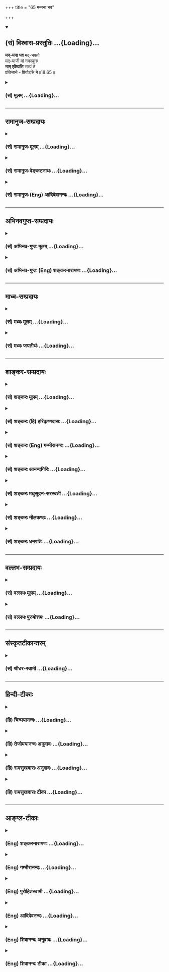 +++
title = "65 मन्मना भव"

+++
<div class="js_include" newlevelforh1="2" title="(सं) विश्वास-प्रस्तुतिः" unfilled url="/purANam_vaiShNavam/mahAbhAratam/06-bhIShma-parva/03-bhagavad-gItA-parva/saMskRtam/vishvAsa-prastutiH/18_moxa-saMnyAsa-yogaH/65_manmanA_bhava.md">
<details open><summary><h2>(सं) विश्वास-प्रस्तुतिः ...{Loading}...</h2></summary>

**मन्-मना भव** मद्-भक्तो  
मद्-याजी मां नमस्कुरु।  
**माम् एवैष्यसि** सत्यं ते  
प्रतिजाने - प्रियोऽसि मे॥18.65॥
</details>
</div>
<div class="js_include collapsed" newlevelforh1="3" title="(सं) मूलम्" unfilled url="/purANam_vaiShNavam/mahAbhAratam/06-bhIShma-parva/03-bhagavad-gItA-parva/saMskRtam/mUlam/18_moxa-saMnyAsa-yogaH/65_manmanA_bhava.md">
<details><summary><h3>(सं) मूलम् ...{Loading}...</h3></summary>

मन्मना भव मद्भक्तो मद्याजी मां नमस्कुरु।  
मामेवैष्यसि सत्यं ते प्रतिजाने प्रियोऽसि मे।।18.65।।
</details>
</div>


_________________
## रामानुज-सम्प्रदायः
<div class="js_include collapsed" newlevelforh1="3" title="(सं) रामानुजः मूलम्" unfilled url="/purANam_vaiShNavam/mahAbhAratam/06-bhIShma-parva/03-bhagavad-gItA-parva/saMskRtam/rAmAnujaH/mUlam/18_moxa-saMnyAsa-yogaH/65_manmanA_bhava.md">
<details><summary><h3>(सं) रामानुजः मूलम् ...{Loading}...</h3></summary>

।।18.65।। वेदान्तेषु -- 

&gt; वेदाहम् एतं पुरुषं महान्तम्  
&gt; आदित्यवर्णं तमसः परस्तात्। (श्वे॰ उ॰ 3।8)

&gt; तम् एवं विद्वानमृत इह भवति।  
&gt; नान्यः पन्था विद्यतेऽयनाय (श्वे॰ उ॰ 3।8)  

इत्यादिषु विहितं  
वेदन-ध्यानोपासनादि-शब्द-वाच्यं दर्शन-समानाकारं स्मृति-संन्तानम् अत्यर्थप्रियम्  
इह **मन्मना भव** इति विधीयते।

**मद्-भक्तः** = अत्यर्थ-मत्प्रियः,  
अत्यर्थ-मत्प्रियत्वेन च निरतिशय-प्रियां स्मृति-संततिं कुरुष्व इत्यर्थः। 

**मद्-याजी**  तत्रापि मद्भक्त इत्य् अनुषज्यते ।  
यजनं पूजनम्; अत्यर्थ-प्रिय-मद्-आराधनपरो भव।  
आराधनं हि परिपूर्ण-शेषवृत्तिः।+++(5)+++

**मां नमस्कुरु** - **नमो** नमनं,  
मयि अतिमात्रप्रह्वीभावम् अत्यर्थप्रियं कुरु इत्यर्थः। 

एवं वर्तमानो **माम् एव एष्यसि** इति एतत्  
**सत्यं ते प्रतिजाने** = तव प्रतिज्ञां करोमि;  
न उपच्छन्दमात्रं  
यतः त्वं **प्रियः असि मे**  

&gt; प्रियो हि ज्ञानिनोऽत्यर्थम्  
&gt; अहं, स च मम प्रियः (गीता 7।17)

इति पूर्वम् एव उक्तम्।  

यस्य मयि अतिमात्रप्रीतिः वर्तते  
मम अपि तस्मिन् अतिमात्रप्रीतिः भवति इति  
तद्-वियोगम् असहमानः  
अहं तं मां प्रापयामि;  
अतः सत्यम् एव प्रतिज्ञातं -  
"माम् एव एष्यसि"  
इति।

</details>
</div>
<div class="js_include collapsed" newlevelforh1="3" title="(सं) रामानुजः वेङ्कटनाथः" unfilled url="/purANam_vaiShNavam/mahAbhAratam/06-bhIShma-parva/03-bhagavad-gItA-parva/saMskRtam/rAmAnujaH/venkaTanAthaH/18_moxa-saMnyAsa-yogaH/65_manmanA_bhava.md">
<details><summary><h3>(सं) रामानुजः वेङ्कटनाथः ...{Loading}...</h3></summary>

  
  
।।18.65।। 
"मन्मना भव" इत्यस्याव्यवहितफलसाधनतया  
गुह्यतमाङ्गि-स्वरूप-परत्वं दर्शयितुं  
तत्-स्वरूपं तावत्-प्रमाणतः शिक्षयति **वेदान्तेष्व्** इति।  

"वेदाहम्" इत्यादिपुरुषसूक्तवाक्योपादानम्  
उपनिषद्-अन्तराणां तद्-अनुवर्तित्व-ज्ञापनार्थम्;  
"नान्यः पन्थाः" इति हि तत्-साध्योपायान्तर-व्यवधान-शङ्का-निरासार्थम्। 

अत्र च 

&gt; अतोऽस्मि लोके वेदे च
प्रथितः पुरुषोत्तमः \[15।18\] 

इति वक्तुश् च वासुदेवस्य तत्-प्रतिपाद्यत्वात्  
"मन्मना भव" इति  
विहितस्य महापुरुषोपासनत्व-ज्ञापनार्थं च।

वेदनं ह्य् अत्रोक्तम्; न तु भक्तिर् इत्यत्राऽऽह --
**ध्यानोपासनादिशब्दवाच्यम्** इति।  
आदिशब्देन तत्-तत्-स्मृत्य्-उक्त-भक्ति-सेवादि-शब्द-ग्रहणम्।  

समान-प्रकरण-स्थाभ्यां ध्यानोपासन-शब्दाभ्यां वेदनं हि विशेष्यते-  
अन्यथा गुरु-लघु-विकल्पाद्य्-अनुपपत्त्या  
+++(लघुतर-)+++ध्यानादि-विधि-वैयर्थ्य-प्रसङ्ग इति भावः।

विद्य्-उपास्योर् व्यतिकरेणोपक्रमोपसंहार-दर्शनाच् च  
वेदनम् उपासनम् इत्य् एव व्यक्तम् उपपादितं  
शारीरक-भाष्यादिषु।  
  
&gt; किञ्च द्रष्टव्यः श्रोतव्यो मन्तव्यो निदिध्यासितव्यः \[बृ.उ.2।4।54।5।6\]

इत्युक्त्वा  
तान्य् एव दर्शनादीन्य् अनुवदन्ती श्रुतिः  
विज्ञान-शब्देन निदिध्यासनम् अनुवदति -- 

&gt; आत्मनो वा अरे दर्शनेन श्रवणेन मत्या विज्ञानेन \[बृ.उ.2।4।5\] 

इति।  

&gt; एवं तस्मिन् दृष्टे परावरे \[मुं.उ.2।2।8\]

इति वाक्यैर् दर्शनं न साक्षात् प्रत्यक्ष-रूपं;  
गुरु-लघु-विकल्पाद्य्-अनुपपत्तेर् एव।  

न चाधिकारि-भेदेन तत्सम्भवः;  
व्यवस्थापकाभावात्। 

न च द्वारि-द्वार-भावकल्पना शक्या;  
ध्रुवानुस्मृतेर् दर्शनस्य चाविशेषेणाव्यवहित-साधनत्व-श्रुतेः। 
अत ऐकार्थ्ये ऽत्यवश्यम्-भाविन्य् अन्यतरस्यौपचरिकत्वम् अन्तरेण तद् असम्भवात्;
निष्प्रयोजनस्योपचारस्यायोगात्;  
स्मृतिशब्देन च प्रत्यक्षस्योपचारे ऽतिशयासिद्धेः;  
विपर्यये तु दर्शनसमानाकारत्वलक्षणवैशद्यविधानेन सप्रयोजनत्वाच्च।  
  
स्वप्नधीगम्यम् इत्याद्य् उपबृंहणाभिप्रेत-वैशद्य-विशिष्ट-स्मृतिरेव 

&gt; तस्मिन् दृष्टे निचाय्य तं \[कठो.1।3।15\] 

&gt; द्रष्टव्यः \[बृ.उ.2।4।54।5।6\]

इत्यादिभिर्विधीयतं इत्य् अभिप्रायेणाऽऽह  
**दर्शन-समानाकारम्** इति। 

**स्मृति-सन्तानम्** इति
-- तेन स्मृतिः सन्तन्यते यत्रेति वा  
स्मृतेः सन्तानो यत्रेति वा व्युत्पत्त्या।   
नपुंसकत्वम् अत्र ज्ञातव्यम्।  

ततश् चित्तैकाग्र्य-शब्दार्थः।  
तेन तन्-मूल-ज्ञान-लक्षणया तैल-धारावद् अविच्छिन्नत्वं सूचितम्।+++(4)+++  

वेदनं वा सामान्य-रूपम् अत्रान्यपदार्थः।  
तत्र वेदनम् इति पाठे तद् एव विशेष्यम्।

**वेदन-ध्यानोपासनादि** इति पाठे तु  
स्मृतिसन्तानस्य विशेष्यत्वात्  
तस्यैव भक्तिरूपत्वायाऽऽह -- **अत्यर्थप्रियम्** इति। 

इह अव्यवहित-मोक्षोपायोपदेश-दशायाम् इत्य् अर्थः।  
वेदान्त-विहितस्यापि +अर्जुनेनाविदितत्वात्  
तं प्रति "मन्मना भव" इति विधिर् एवेत्याह -- **विधीयत** इति।  
  
मद्-भक्तशब्दार्थम् आह -- **अत्यर्थमत्प्रिय** इति।  
अत्यर्थम् अहं प्रीति-विषय-भूतो यस्य सोऽत्रात्यर्थमत्प्रियः।  

&gt; प्रियो हि ज्ञानिनोऽत्यर्थमहम् \[7।17\] 

इति ह्युक्तम्।  
विधेयस्य कर्तव्यस्य वैशिष्ट्याभिप्रायेण  
कर्तरि विशेषणम् इत्याह -- **अत्यर्थमत्प्रियत्वेन निरतिशयप्रियाम्** इति। 

**मद्याजी मां नमस्कुरु** इत्य् उभाभ्यां  
अङ्गि-कोटि-निर्देशेनान्तरङ्ग-परिकर-योग उपलक्ष्यत  
इति दर्शयितुम् आह -- तत्रापीति।

यजिना ऽत्राविवक्षित-ज्योतिष्टोमादि-प्रतीति-व्युदासाय धातु-शक्तिं स्मारयति -- **यजनं पूजनम्** इति।  
फलितमाह -- **अत्यर्थप्रियेति**।  

भक्त्य्-अनुप्रवेशेन स्वरूपानुरूपत्व-द्योतनाय;  
सारतमत्व-सिद्ध्यै  
सारार्थ-ग्राहक-भगवच्-छास्त्रादि-चोदितां प्रक्रियां स्मारयति  
-- **आराधनं ही**ति।

अन्तःकरण-वृत्ति-विशेष-पर्यवसानायाऽऽह **नमो नमनम्** इति।  
एतेन प्रणिपात-मात्र-परत्व-व्युदासः।  
त्रिविधा हि प्रणतिः शास्त्रेषु शिष्यते।

मद्-भक्त-पदानुषङ्ग-विशेषितं तद्-अभिप्रेतम् आह -- **मयी**ति।  
आत्मा ऽऽत्मीयं सर्वं भगवत एवेत्य्  
अनुसन्धानाद् **अतिमात्र-प्रह्वीभावः**।  
  
**एवं वर्तमान** इति --  
एतेनात्यर्थ-प्रियत्वाद्य्-अनुवाद-मात्रत्वं विवक्षितं;  
न तद्-व्यतिरेकेण स्वात्माधारत्वम्;  
अवधारणेनाव्यवधानं विवक्षितम्।  

**सत्यम्** इति प्रतिज्ञाविशेषणं; न तु प्रतिज्ञातस्योक्तिर् इत्याह -- **एतद्** इति। 

"वास्तोष्पते प्रतिजानीह्यस्मान्" \[ऋक्सं.5।4।21।1\] इत्यादिष्व्  
इवोपसर्गस्य गत्यभाव-विषयम् अविवक्षितार्थत्वं निराकरोति --  
प्रतिज्ञां करोमीति। 

&gt; द्यौः पतेत् पृथिवी शीर्येद्  
+धिमवाञ् छकलीभवेत्।  
शुष्येत् तोयनिधिः, कृष्णे  
न मे मोघं वचो भवेत्॥ 

इत्यादि-भगवद्-वाक्यानुसारेणाभिप्रेतम् आह  
**नोपच्छन्दनमात्रम्** इति। 
"अत्र प्रियवचनेन प्ररोचन-रूपार्थ-वादत्वं  
त्वया न शङ्कनीयम्" इत्यर्थः। 
एवं वर्तमानस्य स्वप्राप्तौ
स्वप्रीति-लक्षण-द्वारम् उपक्षिप्योपच्छन्दन-शङ्का  
ऽपाक्रियते "प्रियोऽसि मे" इत्यनेनेत्य् आह -- **यतस् त्वम्** इति।  

साध्यम् अपि ज्ञानित्वं सिद्धवत् कृत्वा  
"प्रियोऽसि" इति तत्-फलोक्तिर् इत्य् अभिप्रायेण 

&gt; प्रियो हि ज्ञानिनोऽत्यर्थम् \[7।17\] 

इति सामान्येन प्रागुक्त-प्रयोजक-ग्रहणम्। 
एतेन +++(गतश्लोकोक्त-)+++भूयश्-शब्दस्योक्तार्थपरत्वं दर्शितम्।  

उक्तासम्भव-शङ्का-परिहाराय
लोक-दृष्टम् ईश्वराभिप्रायं चानुसृत्योपात्त-वचनार्थम् आह -- **यस्येति**।  

तत्फलितम् आह -- **इति तद्वियोगम्** इति।  
हेतुवाक्यार्थं साध्येन सङ्गमयति -- **अतः सत्यम्** इति।  

प्रतिज्ञातम् इति भावे निष्ठा।  
  

</details>
</div>
<div class="js_include collapsed" newlevelforh1="3" title="(सं) रामानुजः (Eng) आदिदेवानन्दः" unfilled url="/purANam_vaiShNavam/mahAbhAratam/06-bhIShma-parva/03-bhagavad-gItA-parva/saMskRtam/rAmAnujaH/english/AdidevAnandaH/18_moxa-saMnyAsa-yogaH/65_manmanA_bhava.md">
<details><summary><h3>(सं) रामानुजः (Eng) आदिदेवानन्दः ...{Loading}...</h3></summary>

18.65 What is enjoined in Vedanta texts such as 'I know the Great Person of the radiance of the sun, who is beyond this Prakrti. Knowing Him thus, one becomes here immortal; there is no path for immortality' (Sve.
U., 3.8); what is designated by words such as knowledge (Vedanta),
meditation (Dhyana) and worship (Upasana); what is of the form of direct perception (Darsana) having the character of continuous succession of memory of a surpassingly loving nature to the worshipped - it is this that is enjoined herein by the words 'Focus your mind on Me,' 'Be My devotee.' It means, be one to whom I am incomparably dear. Since I am the object of superabundant love, meditate on Me, i.e., practise the succession of memory of unsurpassed love of Me. Such is the meaning. Be
My worshipper (yaji). Here also the expression, 'Be My devotee' is
applicable. Yajna is worship. Worship Me as one exceedingly dear to you.
Worship (Aradhana) is complete subservience to the Lord. Prostrate
before Me. Prostration means bowing down. The meaning is: Bow down
humbly before Me with great love. Renouncing thus all ego-centredness,
you shall come to Me. I make this solemn promise to you. Do not take it
as a mere flattery. For you are dear to Me. It has been already stated,
'For I am inexpressibly dear to the man of knowledge and dear is he to
Me' (7.17). He in whom there is surpassing love for Me, I hold him also
as surpassingly dear to Me. Conseently, not being able to bear
separation from him, I myself will enable him to attain Me. It is this
truth alone that has been solemnly declared to you in the expression
that 'you shall come to Me alone.'

</details>
</div>


_________________
## अभिनवगुप्त-सम्प्रदायः
<div class="js_include collapsed" newlevelforh1="3" title="(सं) अभिनव-गुप्तः मूलम्" unfilled url="/purANam_vaiShNavam/mahAbhAratam/06-bhIShma-parva/03-bhagavad-gItA-parva/saMskRtam/abhinava-guptaH/mUlam/18_moxa-saMnyAsa-yogaH/65_manmanA_bhava.md">
<details><summary><h3>(सं) अभिनव-गुप्तः मूलम् ...{Loading}...</h3></summary>

।।18.64 -- 65।। तच्च तात्पर्यं यथावसरम् अस्माभिः श्रृङ्गग्राहिकयैव
प्रकाशितं यद्यपि तथापि स्फुटम् अशेषविमर्शनं प्रदर्श्यते। उपादेयतमं
ह्यदः। नास्मिन् निरूप्यमाणे श्रूयमाणे वा मतिस्तृप्यति। गुह्यतमं यदत्र
निश्चितं तज्ज्ञानमिदानीं श्रृणु इत्याहि -- सर्वेति। मन्मना इति। मन्मना
भव इत्यादिना शास्त्रे ब्रह्मापर्णे एव सर्वथा प्राधान्यम् इति निश्चितम्
ब्रह्मार्पणकारिणः शास्त्रमिदमर्थवत् इत्युक्तम्।

</details>
</div>
<div class="js_include collapsed" newlevelforh1="3" title="(सं) अभिनव-गुप्तः (Eng) शङ्करनारायणः" unfilled url="/purANam_vaiShNavam/mahAbhAratam/06-bhIShma-parva/03-bhagavad-gItA-parva/saMskRtam/abhinava-guptaH/english/shankaranArAyaNaH/18_moxa-saMnyAsa-yogaH/65_manmanA_bhava.md">
<details><summary><h3>(सं) अभिनव-गुप्तः (Eng) शङ्करनारायणः ...{Loading}...</h3></summary>

18.64-65 Sarva - etc. Manmanah etc, By the portion 'Be with your mind
fixed in Me' etc., it is determined that in the scriptures the
importance completely lies only in dedicating \[everything\] to the
Brahman; and it is declared that this present scripture (the Holy
Bhagavatgita) is of use \[only\] in the case of one who cultivates \[the
attitude of\] dedication to the Brahman. Also He says -

</details>
</div>


_________________
## माध्व-सम्प्रदायः
<div class="js_include collapsed" newlevelforh1="3" title="(सं) मध्वः मूलम्" unfilled url="/purANam_vaiShNavam/mahAbhAratam/06-bhIShma-parva/03-bhagavad-gItA-parva/saMskRtam/madhvaH/mUlam/18_moxa-saMnyAsa-yogaH/65_manmanA_bhava.md">
<details><summary><h3>(सं) मध्वः मूलम् ...{Loading}...</h3></summary>

।।18.65।। Sri Madhvacharya did not comment on this sloka.

</details>
</div>
<div class="js_include collapsed" newlevelforh1="3" title="(सं) मध्वः जयतीर्थः" unfilled url="/purANam_vaiShNavam/mahAbhAratam/06-bhIShma-parva/03-bhagavad-gItA-parva/saMskRtam/madhvaH/jayatIrthaH/18_moxa-saMnyAsa-yogaH/65_manmanA_bhava.md">
<details><summary><h3>(सं) मध्वः जयतीर्थः ...{Loading}...</h3></summary>

।।18.65।। Sri Jayatirtha did not comment on this sloka.

</details>
</div>


_________________
## शाङ्कर-सम्प्रदायः
<div class="js_include collapsed" newlevelforh1="3" title="(सं) शङ्करः मूलम्" unfilled url="/purANam_vaiShNavam/mahAbhAratam/06-bhIShma-parva/03-bhagavad-gItA-parva/saMskRtam/shankaraH/mUlam/18_moxa-saMnyAsa-yogaH/65_manmanA_bhava.md">
<details><summary><h3>(सं) शङ्करः मूलम् ...{Loading}...</h3></summary>

।।18.65।। --,**मन्मनाः भव** मच्चित्तः **भव। मद्भक्तः** भव मद्भजनो भव।
**मद्याजी** मद्यजनशीलो भव। **मां नमस्कुरु** नमस्कारम् अपि ममैव कुरु।
तत्र एवं वर्तमानः वासुदेवे एव समर्पितसाध्यसाधनप्रयोजनः **मामेव एष्यसि**
आगमिष्यसि। **सत्यं ते** तव **प्रतिजाने;** सत्यां प्रतिज्ञां करोमि
एतस्मिन् वस्तुनि इत्यर्थः यतः **प्रियः असि मे।** एवं भगवतः
सत्यप्रतिज्ञत्वं बुद्ध्वा भगवद्भक्तेः अवश्यंभावि मोक्षफलम् अवधार्य
भगवच्छरणैकपरायणः भवेत् इति वाक्यार्थः।। 

</details>
</div>
<div class="js_include collapsed" newlevelforh1="3" title="(सं) शङ्करः (हि) हरिकृष्णदासः" unfilled url="/purANam_vaiShNavam/mahAbhAratam/06-bhIShma-parva/03-bhagavad-gItA-parva/saMskRtam/shankaraH/hindI/harikRShNadAsaH/18_moxa-saMnyAsa-yogaH/65_manmanA_bhava.md">
<details><summary><h3>(सं) शङ्करः (हि) हरिकृष्णदासः ...{Loading}...</h3></summary>

।।18.65।। वे वचन कौनसे हैं सो कहते हैं --, तू मुझमें मनवाला अर्थात्
मुझमें चित्तवाला हो; मेरा भक्त अर्थात् मेरा ही भजन करनेवाला हो और मेरा
ही पूजन करनेवाला हो; तथा मुझे ही नमस्कार कर; अर्थात् नमस्कार भी मुझे ही
किया कर। इस प्रकार करता हुआ; अर्थात् मुझ वासुदेवमें ही ( अपने ) समस्त
साध्य; साधन और प्रयोजनको समर्पण करके तू मुझे ही प्राप्त होगा। इस विषयमें
मैं तुझसे सत्य प्रतिज्ञा करता हूँ क्योंकि तू मेरा प्रिय है। कहनेका
अभिप्राय यह है कि इस प्रकार भगवान्को सत्यप्रतिज्ञ जानकर तथा भगवान्की
भक्तिका फल निःसन्देह -- ऐकान्तिक मोक्ष है -- यह समझकर; मनुष्यको केवल
एकमात्र भगवान्की शरणमें ही तत्पर हो जाना चाहिये।

</details>
</div>
<div class="js_include collapsed" newlevelforh1="3" title="(सं) शङ्करः (Eng) गम्भीरानन्दः" unfilled url="/purANam_vaiShNavam/mahAbhAratam/06-bhIShma-parva/03-bhagavad-gItA-parva/saMskRtam/shankaraH/english/gambhIrAnandaH/18_moxa-saMnyAsa-yogaH/65_manmanA_bhava.md">
<details><summary><h3>(सं) शङ्करः (Eng) गम्भीरानन्दः ...{Loading}...</h3></summary>

18.65 Bhava manmana, have your mind fixed on Me; be mad-bhaktah, My
devotee; be a madyaji,sacrificer to Me, be engaged in sacrifices to Me;
namaskuru, bow down; mam, to Me. Offer ever your salutations to Me
alone. Continuing thus in them, by surrendering all ends, means and
needs to Vasudeva only, esyasi, you will come; mam, to Me; eva, alone.
(This) satyam, truth: do I pratijane, promise; te, to you, i.e. in this
matter I make this true promise. For, asi, you are; priyah, dear; me, to
Me. The idea conveyed by the passage is: Having thus understood that the
Lord is true in His pormise, and knowing for certain that liberation is
the unfailing result of devotion to the Lord, one should have dedication
to God as his only supreme goal. Having summed up surrender to God as
the highest secret of steadiness in Karma-yoga, there-after, with the
idea that complete realization, which is the fruit of adherence to
Karma-yoga and which has been enjoined in all the Upanisads, has to be
spoken about, the Lord says:

</details>
</div>
<div class="js_include collapsed" newlevelforh1="3" title="(सं) शङ्करः आनन्दगिरिः" unfilled url="/purANam_vaiShNavam/mahAbhAratam/06-bhIShma-parva/03-bhagavad-gItA-parva/saMskRtam/shankaraH/AnandagiriH/18_moxa-saMnyAsa-yogaH/65_manmanA_bhava.md">
<details><summary><h3>(सं) शङ्करः आनन्दगिरिः ...{Loading}...</h3></summary>

।।18.65।। तदेव प्रश्नद्वारा विवृणोति -- **किं तदित्यादिना।** उत्तरार्धं
व्याचष्टे -- **तत्रेति।** एवमुक्तया रीत्या वर्तमानस्त्वं तस्मिन्नेव
वासुदेवे भगवत्यर्पितसर्वभावो मामेवागमिष्यसीति संबन्धः। सत्यप्रतिज्ञाकरणे
हेतुमाह -- **यत इति।** इदानीं वाक्यार्थं श्रेयोऽर्थिनां
प्रवृत्त्युपयोगित्वेन संगृह्णाति -- **एवमिति।**

</details>
</div>
<div class="js_include collapsed" newlevelforh1="3" title="(सं) शङ्करः मधुसूदन-सरस्वती" unfilled url="/purANam_vaiShNavam/mahAbhAratam/06-bhIShma-parva/03-bhagavad-gItA-parva/saMskRtam/shankaraH/madhusUdana-sarasvatI/18_moxa-saMnyAsa-yogaH/65_manmanA_bhava.md">
<details><summary><h3>(सं) शङ्करः मधुसूदन-सरस्वती ...{Loading}...</h3></summary>

।।18.65।। तदेवाह -- मन्मना भवेति। मयि भगवति वासुदेवे मनो यस्य स मन्मना भव
सदा मां चिन्तय। द्वेषेण कंसशिशुपालादिरपि तथात आह। मद्भक्तः प्रेम्णा
मय्यनुरक्तो मद्विषयेणानुरागेण सदा मद्विषयं मनः कुर्विति विधीयते।
त्वद्विषयोऽनुराग एव केन स्यादित्यत आह। मद्याजी मां यष्टुं पूजयितुं शीलं
यस्य स सदा मत्पूजापरो भव। पूजोपकरणाभावे तु मां नमस्कुरु कायेन वाचा मनसा
च प्रह्वीभवनेनाराधय। इदं चार्चनवन्दनाद्यन्येषामपि
भागवतधर्माणामुपलक्षणम्। तथाचोक्तं श्रीभागवतेश्रवणं कीर्तनं विष्णोः
स्मरणं पादसेवनम्। अर्चनं वन्दनं दास्यं सख्यमात्मनिवेदनम्। इति
पुंसार्पिता विष्णौ भक्तिश्चेन्नवलक्षणा। क्रियते भगवत्यद्वा
तन्मन्येऽधीतमुत्तमम्।। इति। एतच्च भक्तिरसायने व्याख्यातं विस्तरेण। एवं
सदा भागवतधर्मानुष्ठानेन मय्यनुरागोत्पत्त्या मन्मनाः सन् मां भगवन्तं
वासुदेवमेव एष्यसि प्राप्स्यसि वेदान्तवाक्यजनितेन मद्बोधेन। त्वंचात्र
संशयं माकार्षीः। सत्यं यथार्थं तुभ्यं प्रतिजाने सत्यामेव प्रतिज्ञां
करोम्यस्मिन्नर्थे। यतः प्रियोऽसि मे। प्रियस्य प्रतारणा नोचितैवेति भावः।
सत्यं ते प्रारब्धकर्मणोऽन्ते सति मामेष्यसीति वा। अनुवादापेक्षया
विश्वासदार्ढ्यप्रयोजनं प्रथमं व्याख्यातमेव श्रेयः। अनेन
यत्पूर्वमुक्तंयतः प्रवृत्तिर्भूतानां येन सर्वमिदं ततम्। स्वकर्मणा
तमभ्यर्च्य सिद्धिं विन्दति मानवः। इति तद्व्याख्यातं
मच्छब्देनेश्वरत्वप्रकटनात्।

</details>
</div>
<div class="js_include collapsed" newlevelforh1="3" title="(सं) शङ्करः नीलकण्ठः" unfilled url="/purANam_vaiShNavam/mahAbhAratam/06-bhIShma-parva/03-bhagavad-gItA-parva/saMskRtam/shankaraH/nIlakaNThaH/18_moxa-saMnyAsa-yogaH/65_manmanA_bhava.md">
<details><summary><h3>(सं) शङ्करः नीलकण्ठः ...{Loading}...</h3></summary>

।।18.65।। तदेव गुह्यतमं हितमाह -- **मन्मना इति।** अहं
प्रत्यगात्मानन्दैकघनः परिपूर्णस्तदाकारं मनो यस्य स मन्मनाः भव। एतेन
ब्राह्मात्माभेदोऽपि साक्षात्करणीय इत्युत्तरषट्कार्थ उक्तः। कथमेवंविधा
ज्ञाननिष्ठा लभ्यतेऽत आह -- **मद्भक्तो भव।** एतेन भगवदुपासनात्मको
मध्यमषट्कार्थ उक्तः। कथमल्पपुण्यस्य भक्तिरुदेष्यतीत्यत आह -- मद्याजी
भगवदर्थकर्मकरणशीलो भव। एतेन कर्मप्रधान आद्यषट्कार्थो विवृतः। ननु यस्य
भगवद्याजित्वं न संभवति दारिर्द्यात्स्त्र्याद्यभावाद्वा तस्य
भगवद्भक्तिदौर्लभ्याद्ब्रह्माकारा चेतोवृत्तिदुर्लभतरेत्याशङ्क्याह -- मां
नमस्कुरु प्राकृतभक्त्यैव प्रतिमादौ भगवन्तं सर्वोपचारसमर्पणेन
नमस्कारादिना सम्यगाराधयेत्यर्थः। तथाचाश्वलायनो नमस्कारस्यैव
यज्ञत्वमुदाहरतियो नमसा स्वध्वरः इति यज्ञो वै नम इति हि ब्राह्मणं भवति
इति च। एवमुक्तस्य सोपानत्रयारूढस्य फलमाह -- **मामिति।** मामेव तत्पदार्थं
सर्वजगत्कारणं सर्वेश्वरं सर्वशक्तिमखण्डैकरसं त्वं एष्यसि प्राप्स्यसि
बिम्ब इव प्रतिबिम्बं; घटाकाश इव महाकाशम्। अस्मिन्नर्थे शपथं करोति। ते तव
पुरः सत्यं अबाधितार्थभूतं प्रतिजाने प्रतिज्ञां करोमि मामेवैष्यसीति।
प्रियोऽसि मे यतस्त्वं मे मम प्रियोऽसि अतः प्रतारणानर्हे त्वयि सत्यमेवाहं
ब्रवीमीत्यर्थः।

</details>
</div>
<div class="js_include collapsed" newlevelforh1="3" title="(सं) शङ्करः धनपतिः" unfilled url="/purANam_vaiShNavam/mahAbhAratam/06-bhIShma-parva/03-bhagavad-gItA-parva/saMskRtam/shankaraH/dhanapatiH/18_moxa-saMnyAsa-yogaH/65_manmanA_bhava.md">
<details><summary><h3>(सं) शङ्करः धनपतिः ...{Loading}...</h3></summary>

।।18.65।। किं तदित्यपेक्षायामाह -- मन्मना मयि भवति वासुदेवे मनो यस्य स
मच्चित्तो भव सर्वदा मामेव चिन्तय। मद्भक्तो मच्छ्रवणकीर्तनादिमद्भजनो भव।
मद्याजी मद्यजनशीलो भव। मां नमस्कुरु नमस्कारमपि मामेव कुरु। तत्रैव
वर्तमानो मयि वासुदेव एव समर्पितसाध्यसाधनप्रयोजनो मामेवैष्यसि आगमिष्यसि
मदभेदज्ञानं प्राप्यस्यसि। अस्मिन्नर्थे सत्यं ते तव प्रतिजाने सत्यां
प्रतिज्ञां करोमि। यतः प्रियोऽसि मे। तथाच मम भगवतः सत्यप्रतिज्ञत्वं
बुद्ध्वा मद्भक्तेरवश्भावि मत्प्राप्तिफलत्वमवधार्य मच्छरणैकपरायणो भवेति
वाक्यार्थः।

</details>
</div>


_________________
## वल्लभ-सम्प्रदायः
<div class="js_include collapsed" newlevelforh1="3" title="(सं) वल्लभः मूलम्" unfilled url="/purANam_vaiShNavam/mahAbhAratam/06-bhIShma-parva/03-bhagavad-gItA-parva/saMskRtam/vallabhaH/mUlam/18_moxa-saMnyAsa-yogaH/65_manmanA_bhava.md">
<details><summary><h3>(सं) वल्लभः मूलम् ...{Loading}...</h3></summary>

।।18.65।। तथाहि -- मन्मना इति। हे पार्थ निस्सन्दिग्धतया सर्ववेदान्तवेद्ये
स्वाश्रितवात्सल्यजलधौ त्वत्सारथ्यकर्मणि स्थितेमय्येव मन आधत्स्व \[12।8\]
इति पूर्ववाक्यैकार्थतामनुसन्दधानः मन्मना एव; मद्भक्त एव; मद्याजी एवेति
त्रिकाण्डार्थभूतमत्परायण एव भव। एवकारोऽप्यत्र प्रत्येकमभिसम्बन्ध्यः; स
चान्यभजनादिवारणार्थः पूर्ववदनुषज्जते। एवं सति मामेवैष्यसीत्यहं प्रतिजाने
सत्यं यतस्त्वं मे प्रियोऽसि। नहि प्रीतिविषयस्याग्रे वञ्चनमुचितमिति
मुख्यभक्तिमार्ग उपदिष्टः पूर्ववत्।

</details>
</div>
<div class="js_include collapsed" newlevelforh1="3" title="(सं) वल्लभः पुरुषोत्तमः" unfilled url="/purANam_vaiShNavam/mahAbhAratam/06-bhIShma-parva/03-bhagavad-gItA-parva/saMskRtam/vallabhaH/puruShottamaH/18_moxa-saMnyAsa-yogaH/65_manmanA_bhava.md">
<details><summary><h3>(सं) वल्लभः पुरुषोत्तमः ...{Loading}...</h3></summary>

  
  
।।18.65।। एवं प्रतिज्ञाय तत्स्वरूपमाह -- मन्मना इति। मन्मनाः मय्येव मनो
यस्य तादृशो भव; मद्भक्तः मयि स्नेहयुक्तो भव; मद्याजी मत्पूजनशीलो भव; मां
नमस्कुरु मयि सर्वाधिक्यज्ञानवान् भवेत्यर्थः। एवम्भूतः सन् सत्यं सत्यरूपं
मामेव एष्यसि प्राप्स्यसि; नात्र सन्देहः कर्त्तव्यः यतो मे मम प्रियोऽसि
अतस्ते तुभ्यं प्रतिजाने प्रतिज्ञां करोमि।  
  

</details>
</div>


_________________
## संस्कृतटीकान्तरम्
<div class="js_include collapsed" newlevelforh1="3" title="(सं) श्रीधर-स्वामी" unfilled url="/purANam_vaiShNavam/mahAbhAratam/06-bhIShma-parva/03-bhagavad-gItA-parva/saMskRtam/shrIdhara-svAmI/18_moxa-saMnyAsa-yogaH/65_manmanA_bhava.md">
<details><summary><h3>(सं) श्रीधर-स्वामी ...{Loading}...</h3></summary>

।।18.65।। तदेवाह **-- मन्मना इति।** मन्मना भव; मच्चित्तो भव; ममैव भक्तो
भव; मद्याजी मद्यजनशीलो भव; मामेव नमस्कुरु एवं वर्तमानस्त्वं
मत्प्रसादाल्लब्धज्ञानेन मामेवैष्यसि प्राप्स्यसि अत्र च संशयं माकार्षीः।
त्वं हि मे प्रियोऽसि अतः सत्यं यथाभवत्येवं तुभ्यमहं प्रतिजाने प्रतिज्ञां
करोमि।

</details>
</div>


_________________
## हिन्दी-टीकाः
<div class="js_include collapsed" newlevelforh1="3" title="(हि) चिन्मयानन्दः" unfilled url="/purANam_vaiShNavam/mahAbhAratam/06-bhIShma-parva/03-bhagavad-gItA-parva/hindI/chinmayAnandaH/18_moxa-saMnyAsa-yogaH/65_manmanA_bhava.md">
<details><summary><h3>(हि) चिन्मयानन्दः ...{Loading}...</h3></summary>

।।18.65।। भगवत्प्राप्ति के लिए आवश्यक चार गुणों को बताकर; भगवान्
श्रीकृष्ण अर्जुन को आश्वासन देते हैं; तुम मुझे प्राप्त होगे। जब कभी
तत्त्वज्ञान के सिद्धांत को संक्षेप में ही कहा जाता है; तब वह इतना सरल
प्रतीत होता है कि सामान्य विद्यार्थीगण उसे गम्भीरता से समझने का प्रयत्न
नहीं करते अथवा उसकी सर्वथा उपेक्षा कर देते हैं। इस प्रकार की त्रुटि का
परिहार करने के लिए भगवान् श्रीकृष्ण पुन विशेष बल देकर कहते हैं; मैं
तुम्हें सत्य वचन देता हूँ। बारम्बार उपदेश देने का कारण यह है कि तुम मेरे
प्रिय हो। आध्यात्मिक उपदेश देने में प्रेम की भावना ही समीचीन उद्देश्य
है। शिष्य के प्रति प्रेम न होने पर; गुरु के उपदेश में न प्रेरणा होती है
और न आनन्द। एक व्यावसायिक अध्यापक तो केवल वेतनभोगी होता है। ऐसा अध्यापक
न अपने विद्यार्थी वर्ग को न प्रेरणा दे सकता है और न स्वयं अपने हृदय में
कृतार्थता का आनन्द अनुभव कर सकता है; जो कि अध्यापन का वास्तविक पुरस्कार
है। किंचित परिवर्तन के साथ यह श्लोक इसके पूर्व भी एक अध्याय में आ चुका
है। यहाँ भगवान् स्पष्ट घोषणा करते हैं कि वे विशुद्ध सत्य का ही प्रतिपादन
कर रहे हैं। मन्मना भव मन का कार्य संकल्प करना है। अत इसका अर्थ है तुम
अपने मन के द्वारा मेरी प्राप्ति का ही संकल्प करो। मद्भक्त ईश्वर की
प्राप्ति का संकल्प केवल संकल्प की अवस्था में ही नहीं रह जाना चाहिए। इस
संकल्प को निश्चयात्मक भक्ति में परिवर्तित करने की आवश्यकता होती है अत
तुम मेरे भक्त बनो। मद्याजी भक्ति प्रेमस्वरूप है। और जहाँ प्रेम होता है
वहाँ पूजा का होना स्वाभाविक है। ईश्वर जगत् का कारण होने से सम्पूर्ण जगत्
में व्याप्त है। इसलिए ईश्वर की पूजा का अर्थ है जगत् की निस्वार्थ भाव से
सेवा करना। भगवान् श्रीकृष्ण यही उपदेश देते हुए कहते हैं; तुम मद्याजी
अर्थात् मेरे,पूजक बनो। मां नमस्कुरु गर्व और अभिमान से युक्त पुरुष किसी को
विनम्र भाव से प्रणाम नहीं कर सकता है। मुझे नमस्कार करो इस उपदेश का
अभिप्राय कर्तृत्वादि अहंकार का त्याग करने से है। परमात्मा के गुणों को
सम्पादित करने के लिए साधक में नम्रता; श्रद्धा; भक्ति जैसे गुणों का
प्रचुरता होनी चाहिए। जल के समान ही ज्ञान का प्रवाह ऊंची सतह से नीची सतह
की ओर बढ़ता है। इस श्लोक में वर्णित भक्ति से सम्पन्न कोई भी साधक
भगवत्प्राप्ति का अधिकारी बन सकता है। तुम मुझे प्राप्त होगे यह भगवान्
श्रीकृष्ण का सत्य आश्वासन है। श्री शंकराचार्य जी कहते हैं; कर्मयोग की
साधना का परम रहस्य ईश्वरार्पण बुद्धि है। उस साधना के विषय का उपसंहार
करने के पश्चात्; अब कर्मयोग के फलभूत आत्मदर्शन का वर्णन करना शेष है; जो
समस्त उपनिषदों का सार है; अत भगवान् कहते हैं

</details>
</div>
<div class="js_include collapsed" newlevelforh1="3" title="(हि) तेजोमयानन्दः अनुवादः" unfilled url="/purANam_vaiShNavam/mahAbhAratam/06-bhIShma-parva/03-bhagavad-gItA-parva/hindI/tejomayAnandaH/anuvAdaH/18_moxa-saMnyAsa-yogaH/65_manmanA_bhava.md">
<details><summary><h3>(हि) तेजोमयानन्दः अनुवादः ...{Loading}...</h3></summary>

।।18.65।। तुम मच्चित, मद्भक्त और मेरे पूजक (मद्याजी) बनो और मुझे नमस्कार
करो; (इस प्रकार) तुम मुझे ही प्राप्त होगे; यह मैं तुम्हे सत्य वचन देता
हूँ,(क्योंकि) तुम मेरे प्रिय हो।।

</details>
</div>
<div class="js_include collapsed" newlevelforh1="3" title="(हि) रामसुखदासः अनुवादः" unfilled url="/purANam_vaiShNavam/mahAbhAratam/06-bhIShma-parva/03-bhagavad-gItA-parva/hindI/rAmasukhadAsaH/anuvAdaH/18_moxa-saMnyAsa-yogaH/65_manmanA_bhava.md">
<details><summary><h3>(हि) रामसुखदासः अनुवादः ...{Loading}...</h3></summary>

।।18.65।। तू मेरा भक्त हो जा, मेरेमें मनवाला हो जा, मेरा पूजन करनेवाला हो
जा और मेरेको नमस्कार कर। ऐसा करनेसे तू मेरेको ही प्राप्त हो जायगा -- यह
मैं तेरे सामने सत्य प्रतिज्ञा करता हूँ; क्योंकि तू मेरा अत्यन्त प्रिय
है।

</details>
</div>
<div class="js_include collapsed" newlevelforh1="3" title="(हि) रामसुखदासः टीका" unfilled url="/purANam_vaiShNavam/mahAbhAratam/06-bhIShma-parva/03-bhagavad-gItA-parva/hindI/rAmasukhadAsaH/TIkA/18_moxa-saMnyAsa-yogaH/65_manmanA_bhava.md">
<details><summary><h3>(हि) रामसुखदासः टीका ...{Loading}...</h3></summary>

।।18.65।।***व्याख्या --***  **मद्भक्तः --** साधकको सबसे पहले मैं
भगवान्का हूँ इस प्रकार अपनी अहंता(मैंपन) को बदल देना चाहिये। कारण कि
बिना अहंताके बदले साधन सुगमतासे नहीं होता। ,अहंताके बदलनेपर साधन
सुगमतासे; स्वाभाविक ही होने लगता है। अतः साधकको सबसे पहले **मद्भक्तः**
होना चाहिये। किसीका शिष्य बननेपर व्यक्ति अपनी अहंताको बदल देता है कि मैं
तो गुरु महाराजका ही हूँ। विवाह हो जानेपर कन्या अपनी अहंताको बदल देती है
कि मैं तो ससुरालकी ही हूँ ; और पिताके कुलका सम्बन्ध बिलकुल छूट जाता है।
ऐसे ही साधकको अपनी अहंता बदल देनी चाहिये कि मैं तो भगवान्का ही हूँ और
भगवान् ही मेरे हैं मैं संसारका नहीं हूँ और संसार मेरा नहीं है। \[अहंताके
बदलनेपर ममता भी अपनेआप बदल जाती है। \]**मन्मना भव --** उपर्युक्त प्रकारसे
अपनेको भगवान्का मान लेनेपर भगवान्में स्वाभाविक ही मन लगने लगता है। कारण
कि जो अपना होता है; वह स्वाभाविक ही प्रिय लगता है और जहाँ प्रियता होती
है; वहाँ स्वाभाविक ही मन लगता है। अतः भगवान्को अपना माननेसे भगवान्
स्वाभाविक ही प्रिय लगते हैं। फिर मनसे स्वाभाविक ही भगवान्के नाम; गुण;
प्रभाव; लीला आदिका चिन्तन होता है। भगवान्के नामका जप और स्वरूपका ध्यान
बड़ी तत्परतासे और लगनपूर्वक होता है।**मद्याजी --** अहंता बदल जानेपर
अर्थात् अपनेआपको भगवान्का मान लेनेपर संसारका सब काम भगवान्की सेवाके
रूपमें बदल जाता है अर्थात् साधक पहले जो संसारका काम करता था; वही काम अब
भगवान्का,काम हो जाता है। भगवान्का सम्बन्ध ज्योंज्यों दृढ़ होता जाता है;
त्योंहीत्यों उसका सेवाभाव पूजाभावमें परिणत होता जाता है। फिर वह चाहे
संसारका काम करे; चाहे घरका काम करे; चाहे शरीरका काम करे; चाहे ऊँचानीचा
कोई भी काम करे; उसमें भगवान्की पूजाका ही भाव बना रहता है। उसकी यह दृढ़
धारणा हो जाती है कि भगवान्की पूजाके सिवाय मेरा कुछ भी काम नहीं है।**मां
नमस्कुरु --** भगवान्के चरणोंमें साष्टाङ्ग प्रणाम करके सर्वथा भगवान्के
समर्पित हो जाय। मैं प्रभुके चरणोंमें ही पड़ा हुआ हूँ -- ऐसा मनमें भाव
रखते हुए जो कुछ अनुकूल या प्रतिकूल परिस्थिति सामने आ जाय; उसमें भगवान्का
मङ्गलमय विधान मानकर परम प्रसन्न रहे। भगवान्के द्वारा मेरे लिये जो कुछ भी
विधान होगा; वह मङ्गलमय ही होगा। पूरी परिस्थिति मेरी समझमें आये या न आये
-- यह बात दूसरी है; पर भगवान्का विधान तो मेरे लिये कल्याणकारी ही है;
इसमें कोई सन्देह नहीं। अतः जो कुछ होता है; वह मेरे कर्मोंका फल नहीं है;
प्रत्युत भगवान्के द्वारा कृपा करके केवल मेरे हितके लिये भेजा हुआ विधान
है। कारण कि भगवान् प्राणिमात्रके परम सुहृद होनेसे जो कुछ विधान करते हैं;
वह जीवोंके कल्याणके लिये ही करते हैं। इसलिये भगवान् अनुकूल या प्रतिकूल
परिस्थिति भेजकर प्राणियोंके पुण्यपापोंका नाश करके; उन्हें परम शुद्ध
बनाकर अपने चरणोंमें खींच रहे हैं -- इस प्रकार दृढ़तासे भाव होना ही
भगवान्के चरणोंमें नमस्कार करना है।  
  
**मामेवैष्यसि सत्यं ते प्रतिजाने प्रियोऽसि मे --** भगवान् कहते हैं कि इस
प्रकार मेरा भक्त होनेसे; मेरेमें मनवाला होनेसे; मेरा पूजन करनेवाला
होनेसे और मुझे नमस्कार करनेसे तू मेरेको ही प्राप्त होगा अर्थात् मेरेमें
ही निवास करेगा **(टिप्पणी प₀ 969)** -- ऐसी मैं सत्य प्रतिज्ञा करता हूँ
क्योंकि तू मेरा प्यारा है।**प्रियोऽसि मे** कहनेका तात्पर्य है कि
भगवान्का जीवमात्रपर अत्यधिक स्नेह है। अपना ही अंश होनेसे कोई भी जीव
भगवान्को अप्रिय नहीं है। भगवान् जीवोंको चाहे चौरासी लाख योनियोंमें
भेंजें; चाहे नरकोंमें भेजें; उनका उद्देश्य जीवोंको पवित्र करनेका ही होता
है। जीवोंके प्रति भगवान्का जो यह कृपापूर्ण विधान है; यह भगवान्के प्यारका
ही द्योतक है। इसी बातको प्रकट करनेके लिये भगवान् अर्जुनको जीवमात्रका
प्रतिनिधि बनाकर **प्रियोऽसि मे** वचन कहते हैं। जीवमात्र भगवान्को अत्यन्त
प्रिय है। केवल जीव ही भगवान्से विमुख होकर प्रतिक्षण वियुक्त होनेवाले
संसार(धनसम्पत्ति; कुटुम्बी; शरीर; इन्द्रियाँ; मन; बुद्धि; प्राण आदि) को
अपना मानने लगता है; जबकि संसारने कभी जीवको अपना नहीं माना है। जीव ही
अपनी तरफसे संसारसे सम्बन्ध जोड़ता है। संसार प्रतिक्षण परिवर्तनशील है और
जीव नित्य अपरिवर्तनशील है। जीवसे यही गलती होती है कि वह प्रतिक्षण
बदलनेवाले संसारके सम्बन्धको नित्य मान लेता है। यही कारण है कि सम्बन्धीके
न रहनेपर भी उससे माना हुआ सम्बन्ध रहता है। यह मान हुआ सम्बन्ध ही अनर्थका
हेतु है। इस सम्बन्धको मानने अथवा न माननेमें सभी स्वतन्त्र हैं। अतः इस
माने हुए सम्बन्धका त्याग करके; जिनसे हमारा वास्तविक और नित्यसम्बन्ध है;
उन भगवान्की शरणमें चले जाना चाहिये।  
  
***सम्बन्ध --***  पीछेके दो श्लोकोंमें अर्जुनको आश्वासन देकर अब भगवान्
आगेके श्लोकमें अपने उपदेशकी अत्यन्त गोपनीय सार बात बताते हैं।

</details>
</div>


_________________
## आङ्ग्ल-टीकाः
<div class="js_include collapsed" newlevelforh1="3" title="(Eng) शङ्करनारायणः" unfilled url="/purANam_vaiShNavam/mahAbhAratam/06-bhIShma-parva/03-bhagavad-gItA-parva/english/shankaranArAyaNaH/18_moxa-saMnyAsa-yogaH/65_manmanA_bhava.md">
<details><summary><h3>(Eng) शङ्करनारायणः ...{Loading}...</h3></summary>

18.65. Be with your mind fixed in Me; be My devotee; offer oblation to Me and render salutation to Me; you shall come to Me alone. Really I promise you, (because) you are dear to Me.

</details>
</div>
<div class="js_include collapsed" newlevelforh1="3" title="(Eng) गम्भीरानन्दः" unfilled url="/purANam_vaiShNavam/mahAbhAratam/06-bhIShma-parva/03-bhagavad-gItA-parva/english/gambhIrAnandaH/18_moxa-saMnyAsa-yogaH/65_manmanA_bhava.md">
<details><summary><h3>(Eng) गम्भीरानन्दः ...{Loading}...</h3></summary>

18.65 Have your mind fixed on Me, be My devotee, be a sacrificer to Me and bow down to Me. (Thus) you will come to Me alone. (This) truth do I pormise to you. (For) you are dear to Me.

</details>
</div>
<div class="js_include collapsed" newlevelforh1="3" title="(Eng) पुरोहितस्वामी" unfilled url="/purANam_vaiShNavam/mahAbhAratam/06-bhIShma-parva/03-bhagavad-gItA-parva/english/purohitasvAmI/18_moxa-saMnyAsa-yogaH/65_manmanA_bhava.md">
<details><summary><h3>(Eng) पुरोहितस्वामी ...{Loading}...</h3></summary>

18.65 Dedicate thyself to Me, worship Me, sacrifice all for Me,
prostrate thyself before Me, and to Me thou shalt surely come. Truly do I pledge thee; thou art My own beloved.

</details>
</div>
<div class="js_include collapsed" newlevelforh1="3" title="(Eng) आदिदेवनन्दः" unfilled url="/purANam_vaiShNavam/mahAbhAratam/06-bhIShma-parva/03-bhagavad-gItA-parva/english/AdidevanandaH/18_moxa-saMnyAsa-yogaH/65_manmanA_bhava.md">
<details><summary><h3>(Eng) आदिदेवनन्दः ...{Loading}...</h3></summary>

18.65 Focus your mind on Me. Be My devotee. Be My worshipper. Prostrate before Me. You shall come to Me alone. I promise you, trully; for you are dear to Me.

</details>
</div>
<div class="js_include collapsed" newlevelforh1="3" title="(Eng) शिवानन्दः अनुवादः" unfilled url="/purANam_vaiShNavam/mahAbhAratam/06-bhIShma-parva/03-bhagavad-gItA-parva/english/shivAnandaH/anuvAdaH/18_moxa-saMnyAsa-yogaH/65_manmanA_bhava.md">
<details><summary><h3>(Eng) शिवानन्दः अनुवादः ...{Loading}...</h3></summary>

18.65 Fix thy mind on Me, by devoted to Me, sacrifice to Me, bow down to Me. Thou shalt come even to Me; truly do I promise unto thee, (for) thou art dear to Me.

</details>
</div>
<div class="js_include collapsed" newlevelforh1="3" title="(Eng) शिवानन्दः टीका" unfilled url="/purANam_vaiShNavam/mahAbhAratam/06-bhIShma-parva/03-bhagavad-gItA-parva/english/shivAnandaH/TIkA/18_moxa-saMnyAsa-yogaH/65_manmanA_bhava.md">
<details><summary><h3>(Eng) शिवानन्दः टीका ...{Loading}...</h3></summary>

18.65 मन्मनाः with mind fixed on Me; भव be; मद्भक्तः devoted to Me;
मद्याजी sacrifice to Me; माम् to Me; नमस्कुरु bow down; माम् to Me; एव
even; एष्यसि (thou) shalt come; सत्यम् truth; ते to thee; प्रतिजाने (I)
promise; प्रियः dear; असि (thou) art; मे of Me.Commentary Develop onepointedness of mind. Fix thy thought on Me. If the mind wanders bring it again and again to the centre or point or object of meditation;
through constant practice. Offer all thy actions to Me. Let thy tongue utter My name. Let thy hands work for Me. Let thy feet move for Me. Let all thy actions be for Me. Give up hatred towards any living creature.
Bow down to Me. Then thou wilt attain Me.The Lord gives Arjuna His definite word of promise or solemn declaration. Having received My grace thou wilt gain complete knowledge of Me and that in itself will indeed lead to thy absorption into My Being.O Arjuna; looking up to Me alone as thy aim and the sole refuge; thou shalt assuredly come to,Me.Have faith in the words of the Lord and make a solemn promise. Take the Lord as your sole refuge. You will attain final emancipation.The secret of devotion is to take the Lord as your sole refuge. In the next verse the Lord proceeds to speak of the gist of selfsurrender. (Cf.IX.34XII.8)

</details>
</div>
